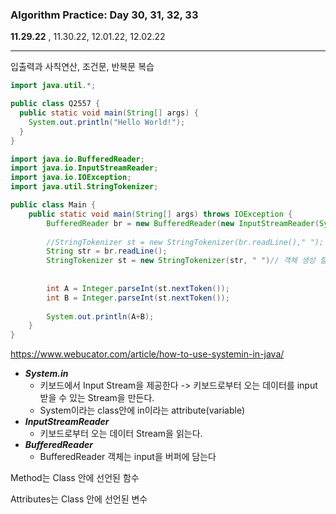 <h3>Algorithm Practice: Day 30, 31, 32, 33</h3> 

**11.29.22** , 11.30.22, 12.01.22, 12.02.22                                    																														

-------

입출력과 사칙연산, 조건문, 반복문 복습



```java
import java.util.*;

public class Q2557 {
  public static void main(String[] args) {
    System.out.println("Hello World!");
  }
}

```



```java
import java.io.BufferedReader;
import java.io.InputStreamReader;
import java.io.IOException;
import java.util.StringTokenizer;

public class Main {
    public static void main(String[] args) throws IOException {
        BufferedReader br = new BufferedReader(new InputStreamReader(System.in));
      
        //StringTokenizer st = new StringTokenizer(br.readLine()," ");
      	String str = br.readLine();
      	StringTokenizer st = new StringTokenizer(str, " ")// 객체 생성 할 때 StringTokenizer( "문자열" , 구분자 )
      	
        
        int A = Integer.parseInt(st.nextToken());
        int B = Integer.parseInt(st.nextToken());
        
        System.out.println(A+B);
    }
}
```

https://www.webucator.com/article/how-to-use-systemin-in-java/

- <i><b>System.in</b></i> 
  - 키보드에서 Input Stream을 제공한다 -> 키보드로부터 오는 데이터를 input받을 수 있는 Stream을 만든다.
  - System이라는 class안에 in이라는 attribute(variable)
- <i><b>InputStreamReader</b></i>
  - 키보드로부터 오는 데이터 Stream을 읽는다.
- <i><b>BufferedReader</b></i>
  - BufferedReader 객체는 input을 버퍼에 담는다





Method는 Class 안에 선언된 함수

Attributes는 Class 안에 선언된 변수












